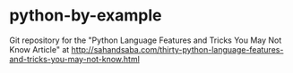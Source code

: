 python-by-example
=================

Git repository for the "Python Language Features and Tricks You May Not Know Article" at  http://sahandsaba.com/thirty-python-language-features-and-tricks-you-may-not-know.html
